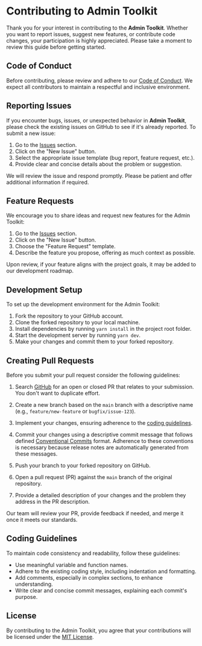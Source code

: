 # Contributing to Admin Toolkit

Thank you for your interest in contributing to the <b>Admin Toolkit</b>. Whether you want to report issues, suggest new features, or contribute code changes, your participation is highly appreciated. Please take a moment to review this guide before getting started.

## Code of Conduct

Before contributing, please review and adhere to our [Code of Conduct](CODE_OF_CONDUCT.md). We expect all contributors to maintain a respectful and inclusive environment.

## Reporting Issues

If you encounter bugs, issues, or unexpected behavior in <b>Admin Toolkit</b>, please check the existing issues on GitHub to see if it's already reported. To submit a new issue:

1. Go to the [Issues](https://github.com/mostafizurhimself/admintoolkit-html/issues) section.
2. Click on the "New Issue" button.
3. Select the appropriate issue template (bug report, feature request, etc.).
4. Provide clear and concise details about the problem or suggestion.

We will review the issue and respond promptly. Please be patient and offer additional information if required.

## Feature Requests

We encourage you to share ideas and request new features for the Admin Toolkit:

1. Go to the [Issues](https://github.com/mostafizurhimself/admintoolkit-html/issues) section.
2. Click on the "New Issue" button.
3. Choose the "Feature Request" template.
4. Describe the feature you propose, offering as much context as possible.

Upon review, if your feature aligns with the project goals, it may be added to our development roadmap.

## Development Setup

To set up the development environment for the Admin Toolkit:

1. Fork the repository to your GitHub account.
2. Clone the forked repository to your local machine.
3. Install dependencies by running `yarn install` in the project root folder.
4. Start the development server by running `yarn dev`.
5. Make your changes and commit them to your forked repository.

## Creating Pull Requests

Before you submit your pull request consider the following guidelines:

1. Search [GitHub](https://github.com/mostafizurhimself/admintoolkit-html/pulls) for an open or closed PR that relates to your submission. You don't want to duplicate effort.
2. Create a new branch based on the `main` branch with a descriptive name (e.g., `feature/new-feature` or `bugfix/issue-123`).
3. Implement your changes, ensuring adherence to the [coding guidelines](#coding-guidelines).
4. Commit your changes using a descriptive commit message that follows defined [Conventional Commits](https://www.conventionalcommits.org/en/v1.0.0/) format. Adherence to these conventions is necessary because release notes are automatically generated from these messages.

5. Push your branch to your forked repository on GitHub.
6. Open a pull request (PR) against the `main` branch of the original repository.
7. Provide a detailed description of your changes and the problem they address in the PR description.

Our team will review your PR, provide feedback if needed, and merge it once it meets our standards.

## Coding Guidelines

To maintain code consistency and readability, follow these guidelines:

- Use meaningful variable and function names.
- Adhere to the existing coding style, including indentation and formatting.
- Add comments, especially in complex sections, to enhance understanding.
- Write clear and concise commit messages, explaining each commit's purpose.

## License

By contributing to the Admin Toolkit, you agree that your contributions will be licensed under the [MIT License](LICENSE).
